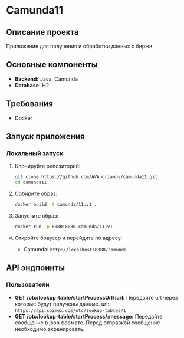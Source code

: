# Camunda11

## Описание проекта

Приложение для получения и обработки данных с биржи.

## Основные компоненты

- **Backend:** Java, Camunda
- **Database:** H2 

## Требования

- Docker

## Запуск приложения

### Локальный запуск

1. Клонируйте репозиторий:

    ```bash
    git clone https://github.com/AVAndrianov/camunda11.git
    cd camunda11
    ```
   
2. Собирите образ:

   ```bash
   docker build -t camunda/11:v1 .
   ``` 

3. Запустите образ:
  
   ```bash
   docker run -p 8080:8080 camunda/11:v1
   ```  

4. Откройте браузер и перейдите по адресу:

    - Camunda: `http://localhost:8080/camunda`

## API эндпоинты

### Пользователи

- **GET /otc/lookup-table/startProcessUrl/:url:** Передайте url через которые будут получены данные. url: `https://api.spimex.com/otc/lookup-tables/1`
- **GET /otc/lookup-table/startProcess/:message:** Передайте сообщение в json формате. Перед отправкой сообщение необходимо экранировать.

